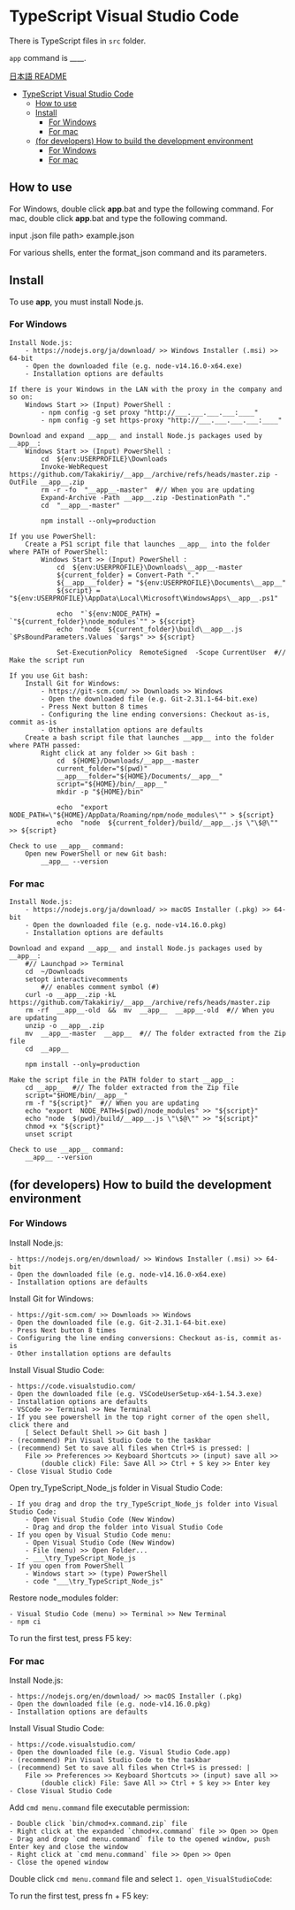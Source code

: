 # TypeScript Visual Studio Code

There is TypeScript files in `src` folder.

`app` command is ____.

[日本語 README](./README-jp.md)

<!-- TOC depthFrom:1 -->

- [TypeScript Visual Studio Code](#typescript-visual-studio-code)
  - [How to use](#how-to-use)
  - [Install](#install)
    - [For Windows](#for-windows)
    - [For mac](#for-mac)
  - [(for developers) How to build the development environment](#for-developers-how-to-build-the-development-environment)
    - [For Windows](#for-windows-1)
    - [For mac](#for-mac-1)

<!-- /TOC -->


## How to use

For Windows, double click __app__.bat and type the following command. <!-- #template: __app__.bat  #-->
For mac, double click __app__.bat and type the following command. <!-- #template: __app__.command  #-->

   input .json file path> example.json

For various shells, enter the format_json command and its parameters.

<!--
Install __app__ and then run it in your shell.

    __app__  __Path__
-->


## Install

To use __app__, you must install Node.js.

### For Windows

    Install Node.js:
        - https://nodejs.org/ja/download/ >> Windows Installer (.msi) >> 64-bit
        - Open the downloaded file (e.g. node-v14.16.0-x64.exe)
        - Installation options are defaults

    If there is your Windows in the LAN with the proxy in the company and so on:
        Windows Start >> (Input) PowerShell :
            - npm config -g set proxy "http://___.___.___.___:____"
            - npm config -g set https-proxy "http://___.___.___.___:____"

    Download and expand __app__ and install Node.js packages used by __app__:
        Windows Start >> (Input) PowerShell :
            cd  ${env:USERPROFILE}\Downloads
            Invoke-WebRequest  https://github.com/Takakiriy/__app__/archive/refs/heads/master.zip -OutFile __app__.zip
            rm -r -fo  "__app__-master"  #// When you are updating
            Expand-Archive -Path __app__.zip -DestinationPath "."
            cd  "__app__-master"

            npm install --only=production

    If you use PowerShell:
        Create a PS1 script file that launches __app__ into the folder where PATH of PowerShell:
            Windows Start >> (Input) PowerShell :
                cd  ${env:USERPROFILE}\Downloads\__app__-master
                ${current_folder} = Convert-Path "."
                ${__app___folder} = "${env:USERPROFILE}\Documents\__app__"
                ${script} = "${env:USERPROFILE}\AppData\Local\Microsoft\WindowsApps\__app__.ps1"

                echo  "`${env:NODE_PATH} = `"${current_folder}\node_modules`"" > ${script}
                echo  "node  ${current_folder}\build\__app__.js `$PsBoundParameters.Values `$args" >> ${script}

                Set-ExecutionPolicy  RemoteSigned  -Scope CurrentUser  #// Make the script run

    If you use Git bash:
        Install Git for Windows:
            - https://git-scm.com/ >> Downloads >> Windows
            - Open the downloaded file (e.g. Git-2.31.1-64-bit.exe)
            - Press Next button 8 times
            - Configuring the line ending conversions: Checkout as-is, commit as-is
            - Other installation options are defaults
        Create a bash script file that launches __app__ into the folder where PATH passed:
            Right click at any folder >> Git bash :
                cd  ${HOME}/Downloads/__app__-master
                current_folder="$(pwd)"
                __app___folder="${HOME}/Documents/__app__"
                script="${HOME}/bin/__app__"
                mkdir -p "${HOME}/bin"

                echo  "export NODE_PATH=\"${HOME}/AppData/Roaming/npm/node_modules\"" > ${script}
                echo  "node  ${current_folder}/build/__app__.js \"\$@\"" >> ${script}

    Check to use __app__ command:
        Open new PowerShell or new Git bash:
            __app__ --version

### For mac

    Install Node.js:
        - https://nodejs.org/ja/download/ >> macOS Installer (.pkg) >> 64-bit
        - Open the downloaded file (e.g. node-v14.16.0.pkg)
        - Installation options are defaults

    Download and expand __app__ and install Node.js packages used by __app__:
        #// Launchpad >> Terminal
        cd  ~/Downloads
        setopt interactivecomments
            #// enables comment symbol (#)
        curl -o __app__.zip -kL https://github.com/Takakiriy/__app__/archive/refs/heads/master.zip 
        rm -rf  __app__-old  &&  mv  __app__  __app__-old  #// When you are updating
        unzip -o __app__.zip
        mv  __app__-master  __app__  #// The folder extracted from the Zip file
        cd  __app__

        npm install --only=production

    Make the script file in the PATH folder to start __app__:
        cd __app__  #// The folder extracted from the Zip file
        script="$HOME/bin/__app__"
        rm -f "${script}"  #// When you are updating
        echo "export  NODE_PATH=$(pwd)/node_modules" >> "${script}"
        echo "node  $(pwd)/build/__app__.js \"\$@\"" >> "${script}"
        chmod +x "${script}"
        unset script

    Check to use __app__ command:
        __app__ --version


## (for developers) How to build the development environment

### For Windows

Install Node.js:

    - https://nodejs.org/en/download/ >> Windows Installer (.msi) >> 64-bit
    - Open the downloaded file (e.g. node-v14.16.0-x64.exe)
    - Installation options are defaults

Install Git for Windows:

    - https://git-scm.com/ >> Downloads >> Windows
    - Open the downloaded file (e.g. Git-2.31.1-64-bit.exe)
    - Press Next button 8 times
    - Configuring the line ending conversions: Checkout as-is, commit as-is
    - Other installation options are defaults

Install Visual Studio Code:

    - https://code.visualstudio.com/
    - Open the downloaded file (e.g. VSCodeUserSetup-x64-1.54.3.exe)
    - Installation options are defaults
    - VSCode >> Terminal >> New Terminal
    - If you see powershell in the top right corner of the open shell, click there and 
        [ Select Default Shell >> Git bash ]
    - (recommend) Pin Visual Studio Code to the taskbar
    - (recommend) Set to save all files when Ctrl+S is pressed: |
        File >> Preferences >> Keyboard Shortcuts >> (input) save all >>
            (double click) File: Save All >> Ctrl + S key >> Enter key
    - Close Visual Studio Code

Open try_TypeScript_Node_js folder in Visual Studio Code:

    - If you drag and drop the try_TypeScript_Node_js folder into Visual Studio Code:
        - Open Visual Studio Code (New Window)
        - Drag and drop the folder into Visual Studio Code
    - If you open by Visual Studio Code menu:
        - Open Visual Studio Code (New Window)
        - File (menu) >> Open Folder...
        - ___\try_TypeScript_Node_js
    - If you open from PowerShell
        - Windows start >> (type) PowerShell
        - code "___\try_TypeScript_Node_js"

Restore node_modules folder:

    - Visual Studio Code (menu) >> Terminal >> New Terminal
    - npm ci

To run the first test, press F5 key:


### For mac

Install Node.js:

    - https://nodejs.org/en/download/ >> macOS Installer (.pkg)
    - Open the downloaded file (e.g. node-v14.16.0.pkg)
    - Installation options are defaults

Install Visual Studio Code:

    - https://code.visualstudio.com/
    - Open the downloaded file (e.g. Visual Studio Code.app)
    - (recommend) Pin Visual Studio Code to the taskbar
    - (recommend) Set to save all files when Ctrl+S is pressed: |
        File >> Preferences >> Keyboard Shortcuts >> (input) save all >>
            (double click) File: Save All >> Ctrl + S key >> Enter key
    - Close Visual Studio Code

Add `cmd menu.command` file executable permission:

    - Double click `bin/chmod+x.command.zip` file
    - Right click at the expanded `chmod+x.command` file >> Open >> Open
    - Drag and drop `cmd menu.command` file to the opened window, push Enter key and close the window
    - Right click at `cmd menu.command` file >> Open >> Open
    - Close the opened window

Double click `cmd menu.command` file and select `1. open_VisualStudioCode`:

To run the first test, press fn + F5 key:


